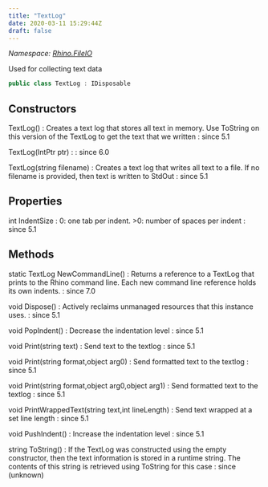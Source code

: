 ```yaml
---
title: "TextLog"
date: 2020-03-11 15:29:44Z
draft: false
---
```


*Namespace: [Rhino.FileIO](../)*

Used for collecting text data
```cs
public class TextLog : IDisposable
```
## Constructors

TextLog()
: Creates a text log that stores all text in memory.  Use ToString on this
     version of the TextLog to get the text that we written
: since 5.1

TextLog(IntPtr ptr)
: 
: since 6.0

TextLog(string filename)
: Creates a text log that writes all text to a file. If no filename is
     provided, then text is written to StdOut
: since 5.1
## Properties

int IndentSize
: 0: one tab per indent. >0: number of spaces per indent
: since 5.1
## Methods

static TextLog NewCommandLine()
: Returns a reference to a TextLog that prints to the Rhino command line.
     Each new command line reference holds its own indents.
: since 7.0

void Dispose()
: Actively reclaims unmanaged resources that this instance uses.
: since 5.1

void PopIndent()
: Decrease the indentation level
: since 5.1

void Print(string text)
: Send text to the textlog
: since 5.1

void Print(string format,object arg0)
: Send formatted text to the textlog
: since 5.1

void Print(string format,object arg0,object arg1)
: Send formatted text to the textlog
: since 5.1

void PrintWrappedText(string text,int lineLength)
: Send text wrapped at a set line length
: since 5.1

void PushIndent()
: Increase the indentation level
: since 5.1

string ToString()
: If the TextLog was constructed using the empty constructor, then the text
     information is stored in a runtime string.  The contents of this string
     is retrieved using ToString for this case
: since (unknown)
